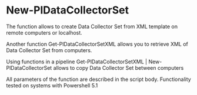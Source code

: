 # New-PlDataCollectorSet
The function allows to create Data Collector Set from XML template on remote computers or localhost.

Another function Get-PlDataCollectorSetXML allows you to retrieve XML of Data Collector Set from computers.

Using functions in a pipeline  Get-PlDataCollectorSetXML | New-PlDataCollectorSet allows to copy Data Collector Set between computers

All parameters of the function are described in the script body.
Functionality tested on systems with Powershell 5.1
